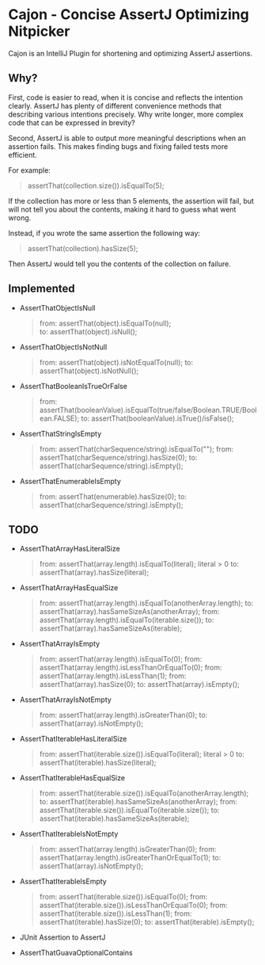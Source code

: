# Cajon - Concise AssertJ Optimizing Nitpicker

Cajon is an IntelliJ Plugin for shortening and optimizing AssertJ assertions.

## Why?

First, code is easier to read, when it is concise and reflects the intention clearly.
AssertJ has plenty of different convenience methods that describing various intentions precisely.
Why write longer, more complex code that can be expressed in brevity?

Second, AssertJ is able to output more meaningful descriptions when an assertion fails.
This makes finding bugs and fixing failed tests more efficient.

For example:

> assertThat(collection.size()).isEqualTo(5);

If the collection has more or less than 5 elements, the assertion will fail, but will not
tell you about the contents, making it hard to guess what went wrong.

Instead, if you wrote the same assertion the following way:

> assertThat(collection).hasSize(5);

Then AssertJ would tell you the contents of the collection on failure.

## Implemented

- AssertThatObjectIsNull
  > from: assertThat(object).isEqualTo(null);  
  >   to: assertThat(object).isNull();
- AssertThatObjectIsNotNull
  > from: assertThat(object).isNotEqualTo(null);
  >   to: assertThat(object).isNotNull();
- AssertThatBooleanIsTrueOrFalse
  > from: assertThat(booleanValue).isEqualTo(true/false/Boolean.TRUE/Boolean.FALSE);
  >   to: assertThat(booleanValue).isTrue()/isFalse();
- AssertThatStringIsEmpty
  > from: assertThat(charSequence/string).isEqualTo("");
  > from: assertThat(charSequence/string).hasSize(0);
  >   to: assertThat(charSequence/string).isEmpty();
- AssertThatEnumerableIsEmpty
  > from: assertThat(enumerable).hasSize(0);
  >   to: assertThat(charSequence/string).isEmpty();

## TODO
- AssertThatArrayHasLiteralSize
  > from: assertThat(array.length).isEqualTo(literal);  literal > 0
  >   to: assertThat(array).hasSize(literal);
- AssertThatArrayHasEqualSize
  > from: assertThat(array.length).isEqualTo(anotherArray.length);
  >   to: assertThat(array).hasSameSizeAs(anotherArray);
  > from: assertThat(array.length).isEqualTo(iterable.size());
  >   to: assertThat(array).hasSameSizeAs(iterable);
- AssertThatArrayIsEmpty
  > from: assertThat(array.length).isEqualTo(0);
  > from: assertThat(array.length).isLessThanOrEqualTo(0);
  > from: assertThat(array.length).isLessThan(1);
  > from: assertThat(array).hasSize(0);
  >   to: assertThat(array).isEmpty();
- AssertThatArrayIsNotEmpty
  > from: assertThat(array.length).isGreaterThan(0);
  >   to: assertThat(array).isNotEmpty();
- AssertThatIterableHasLiteralSize
  > from: assertThat(iterable.size()).isEqualTo(literal);  literal > 0
  >   to: assertThat(iterable).hasSize(literal);
- AssertThatIterableHasEqualSize
  > from: assertThat(iterable.size()).isEqualTo(anotherArray.length);
  >   to: assertThat(iterable).hasSameSizeAs(anotherArray);
  > from: assertThat(iterable.size()).isEqualTo(iterable.size());
  >   to: assertThat(iterable).hasSameSizeAs(iterable);
- AssertThatIterableIsNotEmpty
  > from: assertThat(array.length).isGreaterThan(0);
  > from: assertThat(array.length).isGreaterThanOrEqualTo(1);
  >   to: assertThat(array).isNotEmpty();
- AssertThatIterableIsEmpty
  > from: assertThat(iterable.size()).isEqualTo(0);
  > from: assertThat(iterable.size()).isLessThanOrEqualTo(0);
  > from: assertThat(iterable.size()).isLessThan(1);
  > from: assertThat(iterable).hasSize(0);
  >   to: assertThat(iterable).isEmpty();
- JUnit Assertion to AssertJ

- AssertThatGuavaOptionalContains